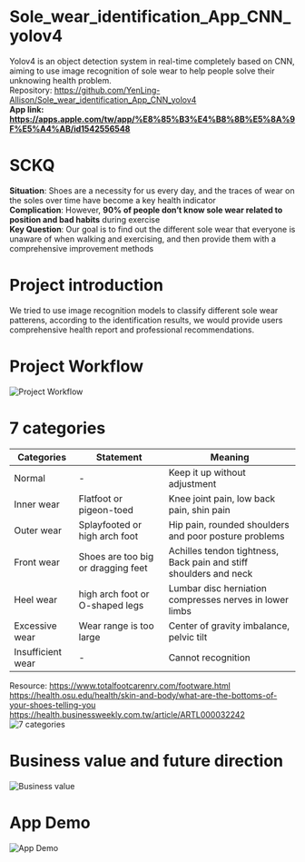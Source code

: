 # Sole_wear_identification_App_CNN_yolov4
Yolov4 is an object detection system in real-time completely based on CNN, aiming to use image recognition of sole wear to help people solve their unknowing health problem.  
Repository: https://github.com/YenLing-Allison/Sole_wear_identification_App_CNN_yolov4  
**App link: https://apps.apple.com/tw/app/%E8%85%B3%E4%B8%8B%E5%8A%9F%E5%A4%AB/id1542556548**

# SCKQ
**Situation**: Shoes are a necessity for us every day, and the traces of wear on the soles over time have become a key health indicator  
**Complication**: However, **90% of people don’t know sole wear related to position and bad habits** during exercise    
**Key Question**: Our goal is to find out the different sole wear that everyone is unaware of when walking and exercising, and then provide them with a comprehensive improvement methods  

# Project introduction
We tried to use image recognition models to classify different sole wear patterens, according to the identification results, we would provide users comprehensive health report and professional recommendations.

# Project Workflow
![Project Workflow](https://github.com/YenLing-Allison/Sole_wear_identification_App_CNN_yolov4/assets/144725779/029d3b27-b9ec-4ec7-8237-d6a7bf706eab)

# 7 categories
Categories | Statement | Meaning
--- | --- | --- 
Normal |  -  |  Keep it up without adjustment
Inner wear | Flatfoot or pigeon-toed | Knee joint pain, low back pain, shin pain 
Outer wear | Splayfooted or high arch foot | Hip pain, rounded shoulders and poor posture problems
Front wear | Shoes are too big or dragging feet | Achilles tendon tightness, Back pain and stiff shoulders and neck
Heel wear | high arch foot or O-shaped legs | Lumbar disc herniation compresses nerves in lower limbs
Excessive wear | Wear range is too large | Center of gravity imbalance, pelvic tilt 
Insufficient wear | - | Cannot recognition   

Resource: https://www.totalfootcarenrv.com/footware.html  
https://health.osu.edu/health/skin-and-body/what-are-the-bottoms-of-your-shoes-telling-you  
https://health.businessweekly.com.tw/article/ARTL000032242  
![7 categories](https://github.com/YenLing-Allison/Sole_wear_identification_App_CNN_yolov4/assets/144725779/90fb9529-033b-4450-82cc-31c92a75e90f)


# Business value and future direction
![Business value](https://github.com/YenLing-Allison/Sole_wear_identification_App_CNN_yolov4/assets/144725779/d2c68102-6243-4839-9a1a-366d698c9dc8)

# App Demo
![App Demo](https://github.com/YenLing-Allison/Sole_wear_identification_App_CNN_yolov4/assets/144725779/6bc98a4a-8a28-4539-a0d7-34cdc4a33ac8)

